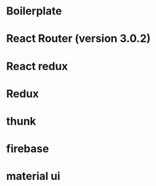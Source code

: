 # Boilerplate

# React Router (version 3.0.2)
# React redux 
# Redux
# thunk
# firebase
# material ui

